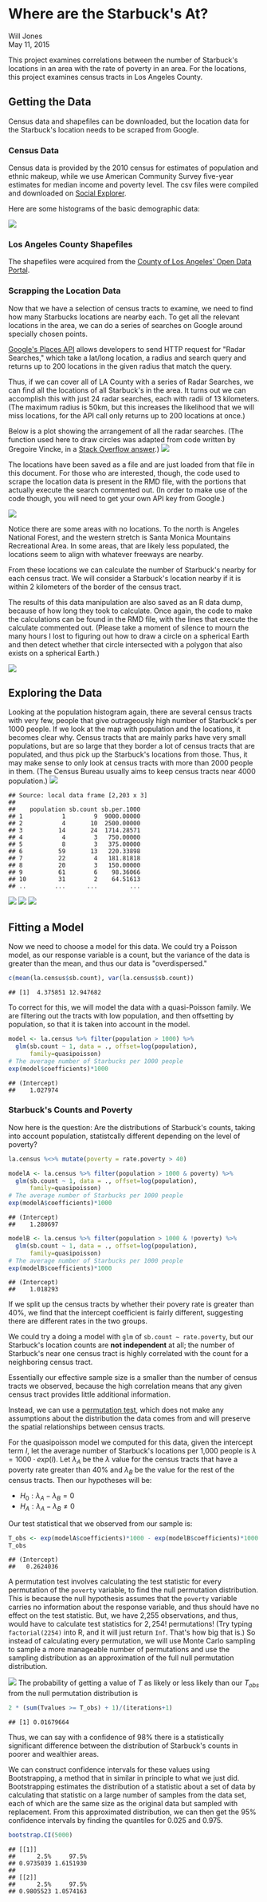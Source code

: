 # Where are the Starbuck's At?
Will Jones  
May 11, 2015  



This project examines correlations between the number of Starbuck's locations
in an area with the rate of poverty in an area. For the locations, this project
examines census tracts in Los Angeles County.

## Getting the Data
Census data and shapefiles can be downloaded, but the location data for the
Starbuck's location needs to be scraped from Google. 

### Census Data

Census data is provided by the 2010 census for estimates of population and
ethnic makeup, while we use American Community Survey five-year estimates for 
median income and poverty level. The csv files were compiled and downloaded on
[Social Explorer](http://www.socialexplorer.com).



Here are some histograms of the basic demographic data:

![](Analysis_files/figure-html/unnamed-chunk-3-1.png) 

### Los Angeles County Shapefiles
The shapefiles were acquired from the [County of Los Angeles' Open Data Portal](https://data.lacounty.gov/Geospatial/Census-Tracts-2010/ay2y-b9rg). 



### Scrapping the Location Data

Now that we have a selection of census tracts to examine, we need to find how
many Starbucks locations are nearby each. To get all the relevant locations in
the area, we can do a series of searches on Google around specially chosen
points. 

[Google's Places API](https://developers.google.com/places/webservice/) allows
developers to send HTTP request for "Radar Searches," which take a lat/long
location, a radius and search query and returns up to 200 locations in the
given radius that match the query. 

Thus, if we can cover all of LA County with a series of Radar Searches, we can
find all the locations of all Starbuck's in the area. It turns out we can
accomplish this with just 24 radar searches, each with radii of 13 kilometers.
(The maximum radius is 50km, but this increases the likelihood that we will miss
locations, for the API call only returns up to 200 locations at once.)

Below is a plot showing the arrangement of all the radar searches. (The function
used here to draw circles was adapted from code written by Gregoire Vincke, in a 
[Stack Overflow answer](http://stackoverflow.com/a/29133886/4645559).)
![](Analysis_files/figure-html/unnamed-chunk-5-1.png) 

The locations have been saved as a file and are just loaded from that file in
this document. For those who are interested, though, the code used to scrape the
location data is present in the RMD file, with the portions that actually
execute the search commented out. (In order to make use of the code though, you
will need to get your own API key from Google.)

![](Analysis_files/figure-html/unnamed-chunk-6-1.png) 

Notice there are some areas with no locations. To the north is Angeles National
Forest, and the western stretch is Santa Monica Mountains Recreational Area. In
some areas, that are likely less populated, the locations seem to align with
whatever freeways are nearby.

From these locations we can calculate the number of Starbuck's nearby for each
census tract. We will consider a Starbuck's location nearby if it is within
2 kilometers of the border of the census tract.

The results of this data manipulation are also saved as an R data dump, because
of how long they took to calculate. Once again, the code to make the
calculations can be found in the RMD file, with the lines that execute the
calculate commented out. (Please take a moment of silence to mourn the many
hours I lost to figuring out how to draw a circle on a spherical Earth and 
then detect whether that circle intersected with a polygon that also exists on a
spherical Earth.)

![](Analysis_files/figure-html/unnamed-chunk-7-1.png) 



## Exploring the Data

Looking at the population histogram again, there are several census tracts with
very few, people that give outrageously high number of Starbuck's per 1000
people. If we look at the map with population and the locations, it becomes
clear why. Census tracts that are mainly parks have very small populations, but
are so large that they border a lot of census tracts that are populated, and
thus pick up the Starbuck's locations from those. Thus, it may make sense to
only look at census tracts with more than 2000 people in them. (The Census 
Bureau usually aims to keep census tracts near 4000 population.)
![](Analysis_files/figure-html/unnamed-chunk-8-1.png) 

```
## Source: local data frame [2,203 x 3]
## 
##    population sb.count sb.per.1000
## 1           1        9  9000.00000
## 2           4       10  2500.00000
## 3          14       24  1714.28571
## 4           4        3   750.00000
## 5           8        3   375.00000
## 6          59       13   220.33898
## 7          22        4   181.81818
## 8          20        3   150.00000
## 9          61        6    98.36066
## 10         31        2    64.51613
## ..        ...      ...         ...
```




![](Analysis_files/figure-html/unnamed-chunk-9-1.png) ![](Analysis_files/figure-html/unnamed-chunk-9-2.png) ![](Analysis_files/figure-html/unnamed-chunk-9-3.png) 







## Fitting a Model
Now we need to choose a model for this data. We could try a Poisson model, as
our response variable is a count, but the variance of the data is greater than
the mean, and thus our data is "overdispersed."

```r
c(mean(la.census$sb.count), var(la.census$sb.count))
```

```
## [1]  4.375851 12.947682
```

To correct for this, we will model the data with a quasi-Poisson family. We are
filtering out the tracts with low population, and then offsetting by population,
so that it is taken into account in the model. 

```r
model <- la.census %>% filter(population > 1000) %>%
  glm(sb.count ~ 1, data = ., offset=log(population), 
      family=quasipoisson)
# The average number of Starbucks per 1000 people
exp(model$coefficients)*1000
```

```
## (Intercept) 
##    1.027974
```

### Starbuck's Counts and Poverty

Now here is the question: Are the distributions of Starbuck's counts, taking
into account population, statistcally different depending on the level of
poverty? 


```r
la.census %<>% mutate(poverty = rate.poverty > 40)

modelA <- la.census %>% filter(population > 1000 & poverty) %>%
  glm(sb.count ~ 1, data = ., offset=log(population), 
      family=quasipoisson)
# The average number of Starbucks per 1000 people
exp(modelA$coefficients)*1000
```

```
## (Intercept) 
##    1.280697
```

```r
modelB <- la.census %>% filter(population > 1000 & !poverty) %>%
  glm(sb.count ~ 1, data = ., offset=log(population), 
      family=quasipoisson)
# The average number of Starbucks per 1000 people
exp(modelB$coefficients)*1000
```

```
## (Intercept) 
##    1.018293
```

If we split up the census tracts by whether their povery rate is greater than
40%, we find that the intercept coefficient is fairly different, suggesting there
are different rates in the two groups.

We could try a doing a model with `glm` of `sb.count ~ rate.poverty`, but
our Starbuck's location counts are __not independent__ at all; the number of
Starbuck's near one census tract is highly correlated with the count for a
neighboring census tract.

Essentially our effective sample size is a smaller than the number of census
tracts we observed, because the high correlation means that any given census
tract provides little additional information. 

Instead, we can use a [permutation test](http://en.wikipedia.org/wiki/Resampling_(statistics)#Permutation_tests), which does not make any assumptions
about the distribution the data comes from and will preserve the spatial
relationships between census tracts.

For the quasipoisson model we computed for this data, given the intercept term
$I$, let the average number of Starbuck's locations per 1,000 people is
$\lambda = 1000 \cdot exp(I).$ Let $\lambda_A$ be the $\lambda$ value for the
census tracts that have a poverty rate greater than 40% and $\lambda_B$ be the
value for the rest of the census tracts. Then our hypotheses will be:

* $H_0: \lambda_A - \lambda_B = 0$
* $H_A: \lambda_A - \lambda_B \neq 0$

Our test statistical that we observed from our sample is:

```r
T_obs <- exp(modelA$coefficients)*1000 - exp(modelB$coefficients)*1000
T_obs
```

```
## (Intercept) 
##   0.2624036
```

A permutation test involves calculating the test statistic for every 
permutation of the `poverty` variable, to find the null permutation
distribution. This is because the null hypothesis assumes that the `poverty`
variable carries no information about the response variable, and thus should
have no effect on the test statistic. But, we have 2,255 observations, and thus,
would have to calculate test statistics for $2,254!$ permutations! (Try typing
`factorial(2254)` into R, and it will just return `Inf`. That's how big that is.)
So instead of calculating every permutation, we will use Monte Carlo sampling 
to sample a more manageable number of permutations and use the sampling
distribution as an approximation of the full null permutation distribution. 


![](Analysis_files/figure-html/unnamed-chunk-14-1.png) 
The probability of getting a value of $T$ as likely or less likely than our 
$T_{obs}$ from the null permutation distribution is 

```r
2 * (sum(Tvalues >= T_obs) + 1)/(iterations+1)
```

```
## [1] 0.01679664
```

Thus, we can say with a confidence of 98% there is a statistically significant
difference between the distribution of Starbuck's counts in poorer and wealthier
areas.

We can construct confidence intervals for these values using Bootstrapping, a
method that in similar in principle to what we just did. Bootstrapping
estimates the distribution of a statistic about a set of data by calculating
that statistic on a large number of samples from the data set, each of which
are the same size as the original data but sampled with replacement. From this
approximated distribution, we can then get the 95% confidence intervals by
finding the quantiles for 0.025 and 0.975.




```r
bootstrap.CI(5000)
```

```
## [[1]]
##      2.5%     97.5% 
## 0.9735039 1.6151930 
## 
## [[2]]
##      2.5%     97.5% 
## 0.9805523 1.0574163
```






